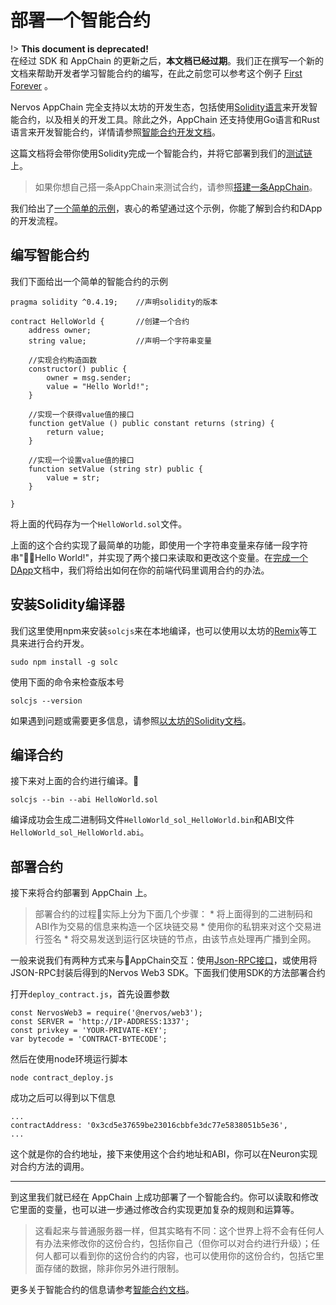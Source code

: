 # 部署一个智能合约

!> **This document is deprecated!**  
在经过 SDK 和 AppChain 的更新之后，**本文档已经过期**。我们正在撰写一个新的文档来帮助开发者学习智能合约的编写，在此之前您可以参考这个例子 [First Forever](https://github.com/cryptape/dapp-demos/tree/develop/first-forever) 。

Nervos AppChain 完全支持以太坊的开发生态，包括使用[Solidity语言](http://solidity.readthedocs.io/en/latest/)来开发智能合约，以及相关的开发工具。除此之外，AppChain 还支持使用Go语言和Rust语言来开发智能合约，详情请参照[智能合约开发文档](smart-contract/intro.md)。

这篇文档将会带你使用Solidity完成一个智能合约，并将它部署到我们的[测试链](quick-start/deploy-appchain.md#测试链)上。

> 如果你想自己搭一条AppChain来测试合约，请参照[搭建一条AppChain](https://docs.nervos.org/Nervos-AppChain-Docs/#/quick-start/deploy-appchain)。

我们给出了[一个简单的示例](https://github.com/cryptape/Nervos-AppChain-Docs/tree/master/examples/appchain-example)，衷心的希望通过这个示例，你能了解到合约和DApp的开发流程。

## 编写智能合约

我们下面给出一个简单的智能合约的示例

    pragma solidity ^0.4.19;    //声明solidity的版本
    
    contract HelloWorld {       //创建一个合约
        address owner;
        string value;           //声明一个字符串变量
    
        //实现合约构造函数
        constructor() public {
            owner = msg.sender;
            value = "Hello World!";
        }
    
        //实现一个获得value值的接口
        function getValue () public constant returns (string) {
            return value;
        }
    
        //实现一个设置value值的接口
        function setValue (string str) public {
            value = str;
        }
    
    }
    

将上面的代码存为一个`HelloWorld.sol`文件。

上面的这个合约实现了最简单的功能，即使用一个字符串变量来存储一段字符串"Hello World!"，并实现了两个接口来读取和更改这个变量。在[完成一个DApp](https://docs.nervos.org/Nervos-AppChain-Docs/#/quick-start/build-dapp)文档中，我们将给出如何在你的前端代码里调用合约的办法。

## 安装Solidity编译器

我们这里使用npm来安装`solcjs`来在本地编译，也可以使用以太坊的[Remix](https://remix.ethereum.org/)等工具来进行合约开发。

    sudo npm install -g solc
    

使用下面的命令来检查版本号

    solcjs --version
    

如果遇到问题或需要更多信息，请参照[以太坊的Solidity文档](https://solidity.readthedocs.io/en/v0.4.24/installing-solidity.html)。

## 编译合约

接下来对上面的合约进行编译。

    solcjs --bin --abi HelloWorld.sol
    

编译成功会生成二进制码文件`HelloWorld_sol_HelloWorld.bin`和ABI文件`HelloWorld_sol_HelloWorld.abi`。

## 部署合约

接下来将合约部署到 AppChain 上。

> 部署合约的过程实际上分为下面几个步骤： * 将上面得到的二进制码和ABI作为交易的信息来构造一个区块链交易 * 使用你的私钥来对这个交易进行签名 * 将交易发送到运行区块链的节点，由该节点处理再广播到全网。

一般来说我们有两种方式来与AppChain交互：使用[Json-RPC接口](https://docs.nervos.org/cita/#/rpc_guide/rpc)，或使用将JSON-RPC封装后得到的Nervos Web3 SDK。下面我们使用SDK的方法部署合约

打开`deploy_contract.js`，首先设置参数

    const NervosWeb3 = require('@nervos/web3');
    const SERVER = 'http://IP-ADDRESS:1337';
    const privkey = 'YOUR-PRIVATE-KEY';
    var bytecode = 'CONTRACT-BYTECODE';
    

然后在使用node环境运行脚本

    node contract_deploy.js
    

成功之后可以得到以下信息

    ...
    contractAddress: '0x3cd5e37659be23016cbbfe3dc77e5838051b5e36',
    ...
    

这个就是你的合约地址，接下来使用这个合约地址和ABI，你可以在Neuron实现对合约方法的调用。

* * *

到这里我们就已经在 AppChain 上成功部署了一个智能合约。你可以读取和修改它里面的变量，也可以进一步通过修改合约实现更加复杂的规则和运算等。

> 这看起来与普通服务器一样，但其实略有不同：这个世界上将不会有任何人有办法来修改你的这份合约，包括你自己（但你可以对合约进行升级）；任何人都可以看到你的这份合约的内容，也可以使用你的这份合约，包括它里面存储的数据，除非你另外进行限制。

更多关于智能合约的信息请参考[智能合约文档](smart-contract/intro.md)。